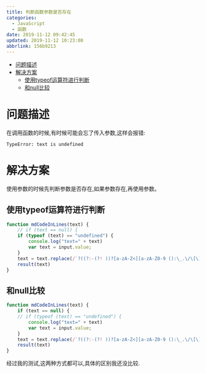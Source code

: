```yaml
---
title: 判断函数参数是否存在
categories: 
  - JavaScript
  - 函数
date: 2019-11-12 09:42:45
updated: 2019-11-12 10:23:08
abbrlink: 156b9213
---
```

- [问题描述](/blog/156b9213/#问题描述)
- [解决方案](/blog/156b9213/#解决方案)
    - [使用typeof运算符进行判断](/blog/156b9213/#使用typeof运算符进行判断)
    - [和null比较](/blog/156b9213/#和null比较)

<!--more-->
<script src="https://cdn.bootcss.com/jquery/3.4.0/jquery.slim.min.js"></script>
<script>$(document).ready(function () {$(".post-body > ul:nth-child(1)").hide();});</script>

<!--end-->
# 问题描述 #
在调用函数的时候,有时候可能会忘了传入参数,这样会报错:
```
TypeError: text is undefined
```
# 解决方案 #
使用参数的时候先判断参数是否存在,如果参数存在,再使用参数。
## 使用typeof运算符进行判断 ##
```javascript
function mdCodeInLines(text) {
    // if (text == null) {
    if (typeof (text) == "undefined") {
        console.log("text=" + text)
        var text = input.value;
    }
    text = text.replace(/`?((?:-(?! ))?[a-zA-Z<][a-zA-Z0-9 ():\_.\/\[\]<>,+="]*[a-zA-Z0-9)>/.\*])`?/mg, "`$1`");
    result(text)
}
```
## 和null比较 ##
```javascript
function mdCodeInLines(text) {
    if (text == null) {
    // if (typeof (text) == "undefined") {
        console.log("text=" + text)
        var text = input.value;
    }
    text = text.replace(/`?((?:-(?! ))?[a-zA-Z<][a-zA-Z0-9 ():\_.\/\[\]<>,+="]*[a-zA-Z0-9)>/.\*])`?/mg, "`$1`");
    result(text)
}
```
经过我的测试,这两种方式都可以,具体的区别我还没比较.
